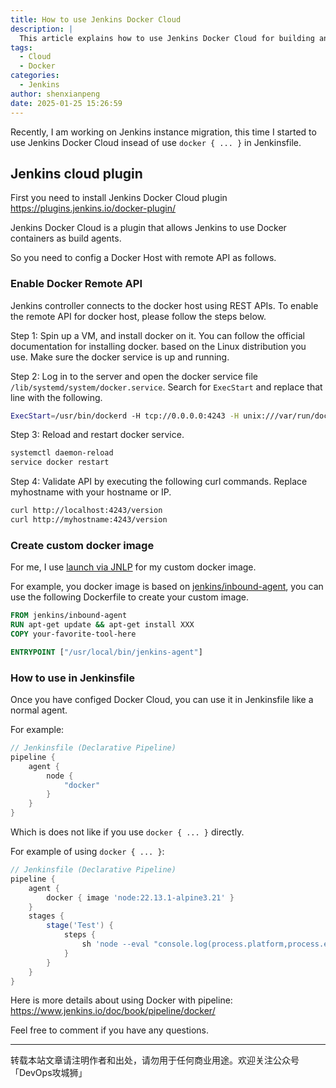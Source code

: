 ```yaml
---
title: How to use Jenkins Docker Cloud
description: |
  This article explains how to use Jenkins Docker Cloud for building and deploying applications, including setting up a Docker host and creating custom Docker images.
tags:
  - Cloud
  - Docker
categories:
  - Jenkins
author: shenxianpeng
date: 2025-01-25 15:26:59
---
```


Recently, I am working on Jenkins instance migration, this time I started to use Jenkins Docker Cloud insead of use `docker { ... }` in Jenkinsfile.

## Jenkins cloud plugin

First you need to install Jenkins Docker Cloud plugin https://plugins.jenkins.io/docker-plugin/

Jenkins Docker Cloud is a plugin that allows Jenkins to use Docker containers as build agents.

So you need to config a Docker Host with remote API as follows.

<!-- more -->

### Enable Docker Remote API

Jenkins controller connects to the docker host using REST APIs. To enable the remote API for docker host, please follow the steps below.

Step 1: Spin up a VM, and install docker on it. You can follow the official documentation for installing docker. based on the Linux distribution you use. Make sure the docker service is up and running.

Step 2: Log in to the server and open the docker service file `/lib/systemd/system/docker.service`. Search for `ExecStart` and replace that line with the following.

```bash
ExecStart=/usr/bin/dockerd -H tcp://0.0.0.0:4243 -H unix:///var/run/docker.sock
```

Step 3: Reload and restart docker service.

```bash
systemctl daemon-reload
service docker restart
```

Step 4: Validate API by executing the following curl commands. Replace myhostname with your hostname or IP.

```bash
curl http://localhost:4243/version
curl http://myhostname:4243/version
```

### Create custom docker image

For me, I use [launch via JNLP](https://plugins.jenkins.io/docker-plugin/#plugin-content-launch-via-jnlp) for my custom docker image.

For example, you docker image is based on [jenkins/inbound-agent](https://hub.docker.com/r/jenkins/inbound-agent), you can use the following Dockerfile to create your custom image.

```Dockerfile
FROM jenkins/inbound-agent
RUN apt-get update && apt-get install XXX
COPY your-favorite-tool-here

ENTRYPOINT ["/usr/local/bin/jenkins-agent"]
```

### How to use in Jenkinsfile

Once you have configed Docker Cloud, you can use it in Jenkinsfile like a normal agent.

For example:

```groovy
// Jenkinsfile (Declarative Pipeline)
pipeline {
    agent {
        node {
            "docker"
        }
    }
}
```

Which is does not like if you use `docker { ... }` directly.

For example of using `docker { ... }`:

```groovy
// Jenkinsfile (Declarative Pipeline)
pipeline {
    agent {
        docker { image 'node:22.13.1-alpine3.21' }
    }
    stages {
        stage('Test') {
            steps {
                sh 'node --eval "console.log(process.platform,process.env.CI)"'
            }
        }
    }
}
```

Here is more details about using Docker with pipeline: https://www.jenkins.io/doc/book/pipeline/docker/

Feel free to comment if you have any questions.

---

转载本站文章请注明作者和出处，请勿用于任何商业用途。欢迎关注公众号「DevOps攻城狮」
